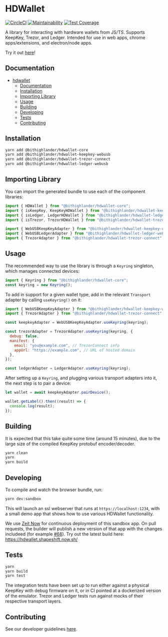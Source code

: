 # HDWallet

[![CircleCI](https://circleci.com/gh/shapeshift/hdwallet.svg?style=svg)](https://circleci.com/gh/shapeshift/hdwallet)
[![Maintainability](https://api.codeclimate.com/v1/badges/f8ee6fb7232194a4fd3c/maintainability)](https://codeclimate.com/github/BitHighlander/hdwallet/maintainability)
[![Test Coverage](https://api.codeclimate.com/v1/badges/f8ee6fb7232194a4fd3c/test_coverage)](https://codeclimate.com/github/BitHighlander/hdwallet/test_coverage)


A library for interacting with hardware wallets from JS/TS. Supports KeepKey,
Trezor, and Ledger. Intended for use in web apps, chrome apps/extensions, and
electron/node apps.

Try it out [here](https://hdwallet.shapeshift.now.sh/)!

## Documentation

- [hdwallet](#hdwallet)
  - [Documentation](#documentation)
  - [Installation](#installation)
  - [Importing Library](#importing-library)
  - [Usage](#usage)
  - [Building](#building)
  - [Developing](#developing)
  - [Tests](#tests)
  - [Contributing](#contributing)

## Installation

```bash
yarn add @bithighlander/hdwallet-core
yarn add @bithighlander/hdwallet-keepkey-webusb
yarn add @bithighlander/hdwallet-trezor-connect
yarn add @bithighlander/hdwallet-ledger-webusb
```

## Importing Library

You can import the generated bundle to use each of the component libraries:

```javascript
import { HDWallet } from "@bithighlander/hdwallet-core";
import { isKeepKey, KeepKeyHDWallet } from "@bithighlander/hdwallet-keepkey";
import { isLedger, LedgerHDWallet } from "@bithighlander/hdwallet-ledger";
import { isTrezor, TrezorHDWallet } from "@bithighlander/hdwallet-trezor";

import { WebUSBKeepKeyAdapter } from "@bithighlander/hdwallet-keepkey-webusb";
import { WebUSBLedgerAdapter } from "@bithighlander/hdwallet-ledger-webusb";
import { TrezorAdapter } from "@bithighlander/hdwallet-trezor-connect";
```

## Usage

The recommended way to use the library is through a `Keyring` singleton,
which manages connected devices:

```javascript
import { Keyring } from "@bithighlander/hdwallet-core";
const keyring = new Keyring();
```

To add in support for a given wallet type, add in the relevant `Transport`
adapter by calling `useKeyring()` on it:

```javascript
import { WebUSBKeepKeyAdapter } from "@bithighlander/hdwallet-keepkey-webusb";
import { TrezorAdapter } from "@bithighlander/hdwallet-trezor-connect";

const keepkeyAdapter = WebUSBKeepKeyAdapter.useKeyring(keyring);

const trezorAdapter = TrezorAdapter.useKeyring(keyring, {
  debug: false,
  manifest: {
    email: "you@example.com", // TrezorConnect info
    appUrl: "https://example.com", // URL of hosted domain
  },
});

const ledgerAdapter = LedgerAdapter.useKeyring(keyring);
```

After setting up a `Keyring`, and plugging various transport adapters into
it, the next step is to pair a device:

```javascript
let wallet = await keepkeyAdapter.pairDevice();

wallet.getLabel().then((result) => {
  console.log(result);
});
```

## Building

It is expected that this take quite some time (around 15 minutes), due to the
large size of the compiled KeepKey protobuf encoder/decoder.

```bash
yarn clean
yarn
yarn build
```

## Developing

To compile and watch the browser bundle, run:

```bash
yarn dev:sandbox
```

This will launch an ssl webserver that runs at `https://localhost:1234`, with
a small demo app that shows how to use various HDWallet functionality.

We use [Zeit Now](https://zeit.co/home) for continuous deployment of this
sandbox app. On pull requests, the builder will publish a new version of that
app with the changes includeed (for example
[#68](https://github.com/shapeshift/hdwallet/pull/68#issuecomment-542779289)).
Try out the latest build here: https://hdwallet.shapeshift.now.sh/

## Tests

```bash
yarn
yarn build
yarn test
```

The integration tests have been set up to run either against a physical KeepKey
with debug firmware on it, or in CI pointed at a dockerized version of the
emulator. Trezor and Ledger tests run against mocks of their respective
transport layers.

## Contributing

See our developer guidelines [here](CONTRIBUTING.md).
